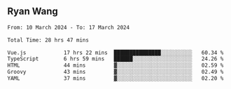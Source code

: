 ## Ryan Wang

<!--START_SECTION:waka-->

```txt
From: 10 March 2024 - To: 17 March 2024

Total Time: 28 hrs 47 mins

Vue.js            17 hrs 22 mins  ███████████████░░░░░░░░░░   60.34 %
TypeScript        6 hrs 59 mins   ██████░░░░░░░░░░░░░░░░░░░   24.26 %
HTML              44 mins         ▓░░░░░░░░░░░░░░░░░░░░░░░░   02.59 %
Groovy            43 mins         ▓░░░░░░░░░░░░░░░░░░░░░░░░   02.49 %
YAML              37 mins         ▓░░░░░░░░░░░░░░░░░░░░░░░░   02.20 %
```

<!--END_SECTION:waka-->
